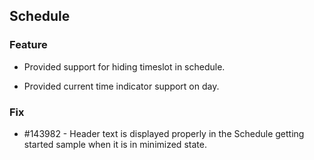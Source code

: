 ## Schedule

### Feature

* Provided support for hiding timeslot in schedule.

* Provided current time indicator support on day.

### Fix

* \#143982 - Header text is displayed properly in the Schedule getting started sample when it is in minimized state.
